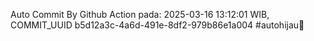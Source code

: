 Auto Commit By Github Action pada: 2025-03-16 13:12:01 WIB, COMMIT_UUID b5d12a3c-4a6d-491e-8df2-979b86e1a004 #autohijau🗿
